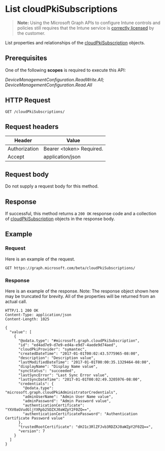 ﻿# List cloudPkiSubscriptions

> **Note:** Using the Microsoft Graph APIs to configure Intune controls and policies still requires that the Intune service is [correctly licensed](https://go.microsoft.com/fwlink/?linkid=839381) by the customer.

List properties and relationships of the [cloudPkiSubscription](../resources/intune_deviceconfig_cloudpkisubscription.md) objects.
## Prerequisites
One of the following **scopes** is required to execute this API:

*DeviceManagementConfiguration.ReadWrite.All; DeviceManagementConfiguration.Read.All*
## HTTP Request
<!-- {
  "blockType": "ignored"
}
-->
```http
GET /cloudPkiSubscriptions/
```

## Request headers
|Header|Value|
|---|---|
|Authorization|Bearer &lt;token&gt; Required.|
|Accept|application/json|

## Request body
Do not supply a request body for this method.

## Response
If successful, this method returns a `200 OK` response code and a collection of [cloudPkiSubscription](../resources/intune_deviceconfig_cloudpkisubscription.md) objects in the response body.

## Example
### Request
Here is an example of the request.
```http
GET https://graph.microsoft.com/beta/cloudPkiSubscriptions/
```

### Response
Here is an example of the response. Note: The response object shown here may be truncated for brevity. All of the properties will be returned from an actual call.
```http
HTTP/1.1 200 OK
Content-Type: application/json
Content-Length: 1025

{
  "value": [
    {
      "@odata.type": "#microsoft.graph.cloudPkiSubscription",
      "id": "ed4ad7e9-d7e9-ed4a-e9d7-4aede9d74aed",
      "cloudPkiProvider": "symantec",
      "createdDateTime": "2017-01-01T00:02:43.5775965-08:00",
      "description": "Description value",
      "lastModifiedDateTime": "2017-01-01T00:00:35.1329464-08:00",
      "displayName": "Display Name value",
      "syncStatus": "succeeded",
      "lastSyncError": "Last Sync Error value",
      "lastSyncDateTime": "2017-01-01T00:02:49.3205976-08:00",
      "credentials": {
        "@odata.type": "microsoft.graph.cloudPkiAdministratorCredentials",
        "adminUserName": "Admin User Name value",
        "adminPassword": "Admin Password value",
        "authenticationCertificate": "YXV0aGVudGljYXRpb25DZXJ0aWZpY2F0ZQ==",
        "authenticationCertificatePassword": "Authentication Certificate Password value"
      },
      "trustedRootCertificate": "dHJ1c3RlZFJvb3RDZXJ0aWZpY2F0ZQ==",
      "version": 7
    }
  ]
}
```



